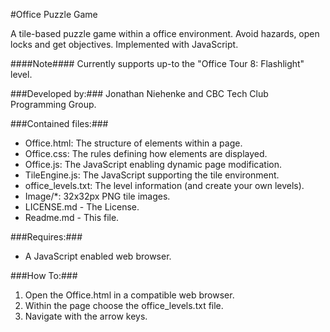#Office Puzzle Game

A tile-based puzzle game within a office environment. Avoid hazards, open
  locks and get objectives. Implemented with JavaScript.

####Note####
Currently supports up-to the "Office Tour 8: Flashlight" level.

###Developed by:###
Jonathan Niehenke and CBC Tech Club Programming Group.

###Contained files:###

- Office.html: The structure of elements within a page.
- Office.css: The rules defining how elements are displayed.
- Office.js: The JavaScript enabling dynamic page modification.
- TileEngine.js: The JavaScript supporting the tile environment.
- office\_levels.txt: The level information (and create your own levels).
- Image/\*: 32x32px PNG tile images.
- LICENSE.md - The License.
- Readme.md - This file.

###Requires:###
- A JavaScript enabled web browser.

###How To:###
1. Open the Office.html in a compatible web browser.
2. Within the page choose the office\_levels.txt file.
3. Navigate with the arrow keys.
